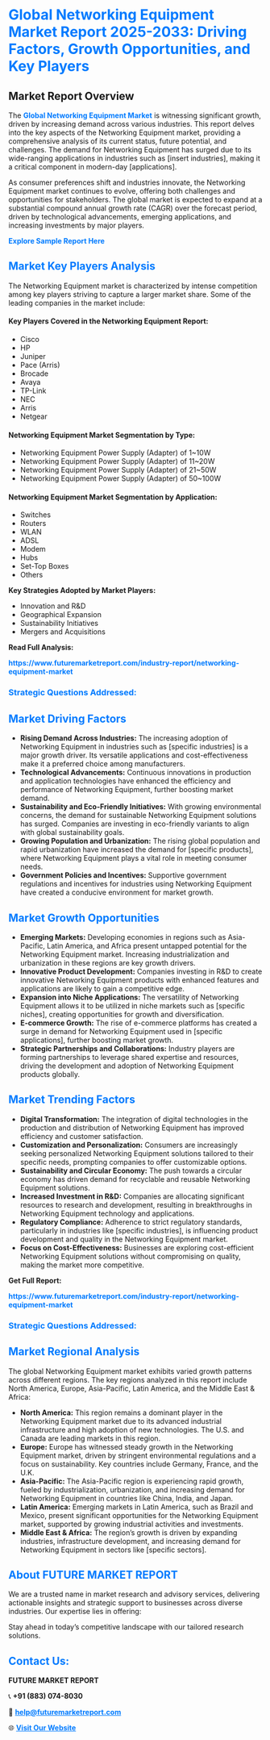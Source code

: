 <h1 style="color: #007BFF;">Global Networking Equipment Market Report 2025-2033: Driving Factors, Growth Opportunities, and Key Players</h1>

<section id="overview">
<h2>Market Report Overview</h2>
<p>The <a href="https://www.futuremarketreport.com/industry-report/networking-equipment-market" style="color: #007BFF; text-decoration: none;"><strong>Global Networking Equipment Market</strong></a> is witnessing significant growth, driven by increasing demand across various industries. This report delves into the key aspects of the Networking Equipment market, providing a comprehensive analysis of its current status, future potential, and challenges. The demand for Networking Equipment has surged due to its wide-ranging applications in industries such as [insert industries], making it a critical component in modern-day [applications].</p>
<p>As consumer preferences shift and industries innovate, the Networking Equipment market continues to evolve, offering both challenges and opportunities for stakeholders. The global market is expected to expand at a substantial compound annual growth rate (CAGR) over the forecast period, driven by technological advancements, emerging applications, and increasing investments by major players.</p>
</section>

<section id="overview">
<p><a href="https://www.futuremarketreport.com/request-sample/reportId=61171" style="color: #007BFF; text-decoration: none;"><strong>Explore Sample Report Here</strong></a></p>
</section>

<section id="key-players">
<h2 style="color: #007BFF;">Market Key Players Analysis</h2>
<p>The Networking Equipment market is characterized by intense competition among key players striving to capture a larger market share. Some of the leading companies in the market include:</p>
<h4>Key Players Covered in the Networking Equipment Report:</h4>
<ul><li>Cisco</li><li>HP</li><li>Juniper</li><li>Pace (Arris)</li><li>Brocade</li><li>Avaya</li><li>TP-Link</li><li>NEC</li><li>Arris</li><li>Netgear</li></ul>
<h4>Networking Equipment Market Segmentation by Type:</h4>
<ul><li>Networking Equipment Power Supply (Adapter) of 1~10W</li><li>Networking Equipment Power Supply (Adapter) of 11~20W</li><li>Networking Equipment Power Supply (Adapter) of 21~50W</li><li>Networking Equipment Power Supply (Adapter) of 50~100W</li></ul>

<h4>Networking Equipment Market Segmentation by Application:</h4>
<ul><li>Switches</li><li>Routers</li><li>WLAN</li><li>ADSL</li><li>Modem</li><li>Hubs</li><li>Set-Top Boxes</li><li>Others</li></ul>
<p><strong>Key Strategies Adopted by Market Players:</strong></p>
<ul>
<li>Innovation and R&D</li>
<li>Geographical Expansion</li>
<li>Sustainability Initiatives</li>
<li>Mergers and Acquisitions</li>
</ul>
</section>

<section>
<p><strong>Read Full Analysis: </strong></p><a href="https://www.futuremarketreport.com/industry-report/networking-equipment-market" style="color: #007BFF; text-decoration: none;"><strong>https://www.futuremarketreport.com/industry-report/networking-equipment-market</strong></a>
<h3 style="color: #007BFF;">Strategic Questions Addressed:</h3>
</section>

<section id="driving-factors">
<h2 style="color: #007BFF;">Market Driving Factors</h2>
<ul>
<li><strong>Rising Demand Across Industries:</strong> The increasing adoption of Networking Equipment in industries such as [specific industries] is a major growth driver. Its versatile applications and cost-effectiveness make it a preferred choice among manufacturers.</li>
<li><strong>Technological Advancements:</strong> Continuous innovations in production and application technologies have enhanced the efficiency and performance of Networking Equipment, further boosting market demand.</li>
<li><strong>Sustainability and Eco-Friendly Initiatives:</strong> With growing environmental concerns, the demand for sustainable Networking Equipment solutions has surged. Companies are investing in eco-friendly variants to align with global sustainability goals.</li>
<li><strong>Growing Population and Urbanization:</strong> The rising global population and rapid urbanization have increased the demand for [specific products], where Networking Equipment plays a vital role in meeting consumer needs.</li>
<li><strong>Government Policies and Incentives:</strong> Supportive government regulations and incentives for industries using Networking Equipment have created a conducive environment for market growth.</li>
</ul>
</section>

<section id="growth-opportunities">
<h2 style="color: #007BFF;">Market Growth Opportunities</h2>
<ul>
<li><strong>Emerging Markets:</strong> Developing economies in regions such as Asia-Pacific, Latin America, and Africa present untapped potential for the Networking Equipment market. Increasing industrialization and urbanization in these regions are key growth drivers.</li>
<li><strong>Innovative Product Development:</strong> Companies investing in R&D to create innovative Networking Equipment products with enhanced features and applications are likely to gain a competitive edge.</li>
<li><strong>Expansion into Niche Applications:</strong> The versatility of Networking Equipment allows it to be utilized in niche markets such as [specific niches], creating opportunities for growth and diversification.</li>
<li><strong>E-commerce Growth:</strong> The rise of e-commerce platforms has created a surge in demand for Networking Equipment used in [specific applications], further boosting market growth.</li>
<li><strong>Strategic Partnerships and Collaborations:</strong> Industry players are forming partnerships to leverage shared expertise and resources, driving the development and adoption of Networking Equipment products globally.</li>
</ul>
</section>

<section id="trending-factors">
<h2 style="color: #007BFF;">Market Trending Factors</h2>
<ul>
<li><strong>Digital Transformation:</strong> The integration of digital technologies in the production and distribution of Networking Equipment has improved efficiency and customer satisfaction.</li>
<li><strong>Customization and Personalization:</strong> Consumers are increasingly seeking personalized Networking Equipment solutions tailored to their specific needs, prompting companies to offer customizable options.</li>
<li><strong>Sustainability and Circular Economy:</strong> The push towards a circular economy has driven demand for recyclable and reusable Networking Equipment solutions.</li>
<li><strong>Increased Investment in R&D:</strong> Companies are allocating significant resources to research and development, resulting in breakthroughs in Networking Equipment technology and applications.</li>
<li><strong>Regulatory Compliance:</strong> Adherence to strict regulatory standards, particularly in industries like [specific industries], is influencing product development and quality in the Networking Equipment market.</li>
<li><strong>Focus on Cost-Effectiveness:</strong> Businesses are exploring cost-efficient Networking Equipment solutions without compromising on quality, making the market more competitive.</li>
</ul>
</section>

<section>
<p><strong>Get Full Report: </strong></p><a href="https://www.futuremarketreport.com/industry-report/networking-equipment-market" style="color: #007BFF; text-decoration: none;"><strong>https://www.futuremarketreport.com/industry-report/networking-equipment-market</strong></a>
<h3 style="color: #007BFF;">Strategic Questions Addressed:</h3>
</section>


<section id="regional-analysis">
<h2 style="color: #007BFF;">Market Regional Analysis</h2>
<p>The global Networking Equipment market exhibits varied growth patterns across different regions. The key regions analyzed in this report include North America, Europe, Asia-Pacific, Latin America, and the Middle East & Africa:</p>
<ul>
<li><strong>North America:</strong> This region remains a dominant player in the Networking Equipment market due to its advanced industrial infrastructure and high adoption of new technologies. The U.S. and Canada are leading markets in this region.</li>
<li><strong>Europe:</strong> Europe has witnessed steady growth in the Networking Equipment market, driven by stringent environmental regulations and a focus on sustainability. Key countries include Germany, France, and the U.K.</li>
<li><strong>Asia-Pacific:</strong> The Asia-Pacific region is experiencing rapid growth, fueled by industrialization, urbanization, and increasing demand for Networking Equipment in countries like China, India, and Japan.</li>
<li><strong>Latin America:</strong> Emerging markets in Latin America, such as Brazil and Mexico, present significant opportunities for the Networking Equipment market, supported by growing industrial activities and investments.</li>
<li><strong>Middle East & Africa:</strong> The region’s growth is driven by expanding industries, infrastructure development, and increasing demand for Networking Equipment in sectors like [specific sectors].</li>
</ul>
</section>

<footer>
<h2 style="color: #007BFF;">About FUTURE MARKET REPORT</h2>
<p>We are a trusted name in market research and advisory services, delivering actionable insights and strategic support to businesses across diverse industries. Our expertise lies in offering:</p>

<p>Stay ahead in today’s competitive landscape with our tailored research solutions.</p>

<h2 style="color: #007BFF;">Contact Us:</h2>
<p><strong>FUTURE MARKET REPORT</strong></p>
<p>📞 <strong>+91 (883) 074-8030</strong></p>
<p>📧 <strong><a href="mailto:help@futuremarketreport.com" style="color: #007BFF;">help@futuremarketreport.com</a></strong></p>
<p>🌐 <strong><a href="https://www.futuremarketreport.com/" style="color: #007BFF;">Visit Our Website</a></strong></p>
</footer>